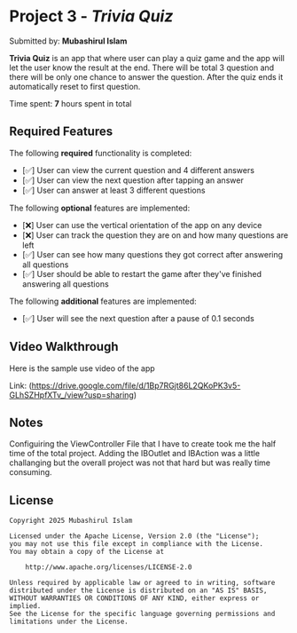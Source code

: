 # Project 3 - *Trivia Quiz*

Submitted by: **Mubashirul Islam**

**Trivia Quiz** is an app that where user can play a quiz game and the app will let the user know the result at the end. There will be total 3 question and there will be only one chance to answer the question. After the quiz ends it automatically reset to first question. 

Time spent: **7** hours spent in total

## Required Features

The following **required** functionality is completed:

- [✅] User can view the current question and 4 different answers
- [✅] User can view the next question after tapping an answer
- [✅] User can answer at least 3 different questions


The following **optional** features are implemented:

- [❌] User can use the vertical orientation of the app on any device
- [❌] User can track the question they are on and how many questions are left
- [✅] User can see how many questions they got correct after answering all questions
- [✅] User should be able to restart the game after they've finished answering all questions

The following **additional** features are implemented:

- [✅] User will see the next question after a pause of 0.1 seconds 

## Video Walkthrough

Here is the sample use video of the app  

Link: (https://drive.google.com/file/d/1Bp7RGjt86L2QKoPK3v5-GLhSZHpfXTv_/view?usp=sharing)

## Notes

Configuiring the ViewController File that I have to create took me the half time of the total project. Adding the IBOutlet and IBAction was a little challanging but the overall project was not that hard but was really time consuming.

## License

    Copyright 2025 Mubashirul Islam

    Licensed under the Apache License, Version 2.0 (the "License");
    you may not use this file except in compliance with the License.
    You may obtain a copy of the License at

        http://www.apache.org/licenses/LICENSE-2.0

    Unless required by applicable law or agreed to in writing, software
    distributed under the License is distributed on an "AS IS" BASIS,
    WITHOUT WARRANTIES OR CONDITIONS OF ANY KIND, either express or implied.
    See the License for the specific language governing permissions and
    limitations under the License.
